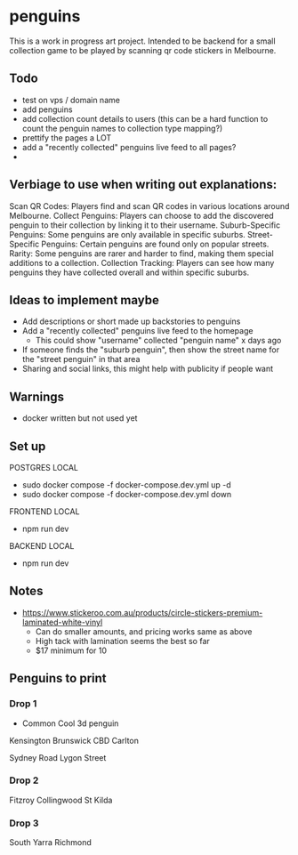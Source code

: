 # penguins

This is a work in progress art project. Intended to be backend for a small collection game to be played by scanning qr code stickers in Melbourne.

## Todo

- test on vps / domain name
- add penguins
- add collection count details to users (this can be a hard function to count the penguin names to collection type mapping?)
- prettify the pages a LOT
- add a "recently collected" penguins live feed to all pages?
-

## Verbiage to use when writing out explanations:

Scan QR Codes: Players find and scan QR codes in various locations around Melbourne.
Collect Penguins: Players can choose to add the discovered penguin to their collection by linking it to their username.
Suburb-Specific Penguins: Some penguins are only available in specific suburbs.
Street-Specific Penguins: Certain penguins are found only on popular streets.
Rarity: Some penguins are rarer and harder to find, making them special additions to a collection.
Collection Tracking: Players can see how many penguins they have collected overall and within specific suburbs.

## Ideas to implement maybe

- Add descriptions or short made up backstories to penguins
- Add a "recently collected" penguins live feed to the homepage
  - This could show "username" collected "penguin name" x days ago
- If someone finds the "suburb penguin", then show the street name for the "street penguin" in that area
- Sharing and social links, this might help with publicity if people want

## Warnings

- docker written but not used yet

## Set up

POSTGRES LOCAL

- sudo docker compose -f docker-compose.dev.yml up -d
- sudo docker compose -f docker-compose.dev.yml down

FRONTEND LOCAL

- npm run dev

BACKEND LOCAL

- npm run dev

## Notes

- https://www.stickeroo.com.au/products/circle-stickers-premium-laminated-white-vinyl
  - Can do smaller amounts, and pricing works same as above
  - High tack with lamination seems the best so far
  - $17 minimum for 10

## Penguins to print

### Drop 1

- Common
  Cool 3d penguin

Kensington
Brunswick
CBD
Carlton

Sydney Road
Lygon Street

### Drop 2

Fitzroy
Collingwood
St Kilda

### Drop 3

South Yarra
Richmond

